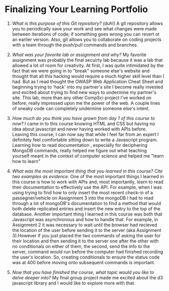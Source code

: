 # Finalizing Your Learning Portfolio

1. *What is this purpose of this Git repository? (duh!)*
    A git repository allows you to periodically save your work and see what changes were made between iterations of code; if something goes wrong you can revert ot an earlier version. Also, git allows you to  collaborate on coding projects with a team through the push/pull commands and branches.
    
2. *What was your favorite lab or assignment and why?*
My favorite assignment was probably the final secuirty lab because it was a lab that allowed a lot of room for creativity. At first, I was quite intimidated by the fact that we were going in to "break" someone else's website and thought that all this hacking would require  a much higher skill level than I had. But as I read thought the OWASP Web Application Cheat Sheet and beginning trying to 'hack' into my partner's site I become really invested and excited about trying to find new ways to undermine my partner's site. This lab, more than any other CompSci project I've worked on before, really impressed upon me the power of the web. A couple lines of sneaky code can completely undermine someone else's intent.

3. *How much do you think you have grown from day 1 of this course to now?*
I came in to this course knowing HTML and CSS but having no idea about javascript and never having worked with APIs before. Leaving this course, I can now say that while I feel far from an expert I definitely feel comfortable sitting down to write a Javascript program. Learning how to read documentation , especially for deciphering MongoDB commands, really helped me figure out what teaching yourself meant in the context of computer science and helped me "learn how to learn"

4. *What was the most important thing that you learned in this course? Cite two examples as evidence.*
One of the most important things I learned in this course is how to work with APIs and, most importantly, learn to read their documentation to effectively use the API. For example, when I was using trying to find how to only insert the most recent check-in of  a passegner/vehicle on Assignment 3 into the mongoDB I had to read through a lot of mongoDB's documentation to find a method that would both delete replicated entries and insert the new entry to the top of the database.
Another important thing I learned in this course was both that Javascript was asynchronous and how to handle that. For example, in Assignment 2 it was necessary to wait until the browser had recieved the location of the user before sending it to the server (aka Assignment 3).However if you just placed the two commands of asking the user for their location and then sending it to the server one after the other with no conditionals on either of them, the second, send the info to the server, command would run before the computer had finished recording the user's location. So, creating conditionals to ensure the status code was at 400 before moving onto subsequent commands is important.

5.  *Now that you have finished the course, what topic would you like to delve deeper into?*
    My final group project made me excited about the d3 javascript library and I would like to explore more with that.
